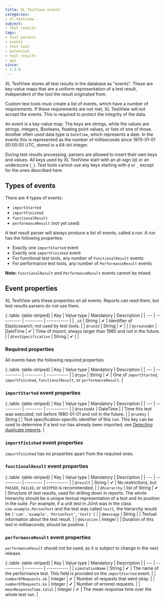 ```yaml
---
title: XL TestView events
categories:
- xl-testview
subject:
- Test results
tags:
- test parsers
- events
- test tool
- extension
- test results
- api
since:
- 1.3.0
---
```


XL TestView stores all test results in the database as "events". These are key-value maps that are a uniform representation of a test result, independent of the tool the result originated from.

Custom test tools must create a list of events, which have a number of requirements. If these requirements are not met, XL TestView will not accept the events. This is required to protect the integrity of the data.

An event is a key-value map. The keys are strings, while the values are strings, integers, Booleans, floating point values, or lists of one of those. Another often used data type is `DateTime`, which represents a date. In the events this is represented as the number of milliseconds since 1970-01-01 00:00:00 UTC, stored in a 64-bit integer.

During test results processing, parsers are allowed to insert their own keys and values. All keys used by XL TestView start with an at-sign (`@`) or an underscore (`_`). Test tools cannot use any keys starting with `@` or `_` except for the ones described here.

## Types of events

There are 4 types of events:

* `importStarted`
* `importFinished`
* `functionalResult`
* `performanceResult` (not yet used)

A test result parser will always produce a list of events, called a run. A run has the following properties:

* Exactly one `importStarted` event
* Exactly one `importFinished` event
* For functional test tools, any number of `FunctionalResult` events
* For performance test tools, any number of `PerformanceResult` events

**Note:** `FunctionalResult` and `PerformanceResult` events cannot be mixed.

## Event properties

XL TestView sets these properties on all events. Reports can read them, but test results parsers do not use them.

{:.table .table-striped}
| Key | Value type | Mandatory | Description | 
| --- | ---------- | --------- | ----------- |
| `_id` | String | &#x2714; | Identifier of Elasticsearch; not used by test tools. |
| `@runId` | String | &#x2714; | |
| `@createdAt` | DateTime | &#x2714;	| Time of import; always larger than 1980 and not in the future. |
| `@testSpecification` | String | &#x2714; | |

### Required properties

All events have the following required properties:

{:.table .table-striped}
| Key | Value type | Mandatory | Description | 
| --- | ---------- | --------- | ----------- |
| `@type` | String | &#x2714; | One of `importStarted`, `importFinished`, `functionalResult`, or `performanceResult`. |

### `importStarted` event properties

{:.table .table-striped}
| Key | Value type | Mandatory | Description | 
| --- | ---------- | --------- | ----------- |
| `@testedAt` | DateTime | | Time this test was executed; not before 1980-01-01 and not in the future. |
| `@runKey` | String | | Test specification-specific identifier of this run. This key can be used to determine if a test run has already been imported; see [Detecting duplicate imports](/xl-testview/how-to/detect-duplicate-imports.html). |

### `importFinished` event properties

`importFinished` has no properties apart from the required ones.

### `functionalResult` event properties

{:.table .table-striped}
| Key | Value type | Mandatory | Description |
| --- | ---------- | --------- | ----------- |
| `@result` | String | &#x2714; | No restrictions, but `PASSED`, `FAILED`, or `SKIPPED` is recommended. |
| `@hierarchy` | list of String | &#x2714; | Structure of test results, used for drilling down in reports. The whole hierarchy should be a unique textual representation of a test and its position in the suite. For example, if a unit test in JUnit was in the class `com.example.PersonTest` and the test was called `test1`, the hierarchy would be `['com','example','PersonTest','test1']` |
| `@message` | String | | Textual information about the test result. |
| `@duration` | Integer | | Duration of this test in milliseconds; should be positive. | 

### `performanceResult` event properties

`performanceResult` should not be used, as it is subject to change in the next release.

{:.table .table-striped}
| Key | Value type | Mandatory | Description |
| --- | ---------- | --------- | ----------- |
| `simulationName` | String | &#x2714; | The name of the performance test. This field is provided on the `importStarted` event. |
| `numberOfRequests.ok` | Integer | &#x2714; | Number of requests that went okay. |
| `numberOfRequests.ko` | Integer | &#x2714; | Number of errored requests. |
| `meanResponseTime.total` | Integer | &#x2714; | The mean response time over the whole test run. | 
